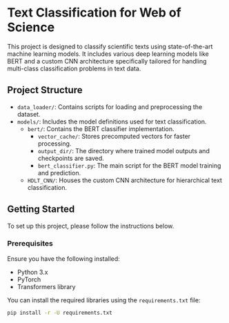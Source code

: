 # Text Classification for Web of Science

This project is designed to classify scientific texts using state-of-the-art machine learning models. 
It includes various deep learning models like BERT and a custom CNN architecture specifically tailored for handling multi-class classification problems in text data.


## Project Structure

- `data_loader/`: Contains scripts for loading and preprocessing the dataset.
- `models/`: Includes the model definitions used for text classification.
  - `bert/`: Contains the BERT classifier implementation.
    - `vector_cache/`: Stores precomputed vectors for faster processing.
    - `output_dir/`: The directory where trained model outputs and checkpoints are saved.
    - `bert_classifier.py`: The main script for the BERT model training and prediction.
  - `HDLT_CNN/`: Houses the custom CNN architecture for hierarchical text classification.

## Getting Started

To set up this project, please follow the instructions below.

### Prerequisites

Ensure you have the following installed:
- Python 3.x
- PyTorch
- Transformers library

You can install the required libraries using the `requirements.txt` file:
```bash
pip install -r -U requirements.txt
